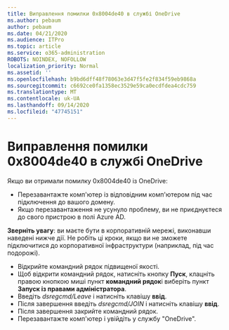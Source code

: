 ```yaml
---
title: Виправлення помилки 0x8004de40 в службі OneDrive
ms.author: pebaum
author: pebaum
ms.date: 04/21/2020
ms.audience: ITPro
ms.topic: article
ms.service: o365-administration
ROBOTS: NOINDEX, NOFOLLOW
localization_priority: Normal
ms.assetid: ''
ms.openlocfilehash: b9bd6dff48f78063e3d47f5fe2f834f59eb9868a
ms.sourcegitcommit: c6692ce0fa1358ec3529e59ca0ecdfdea4cdc759
ms.translationtype: MT
ms.contentlocale: uk-UA
ms.lasthandoff: 09/14/2020
ms.locfileid: "47745151"
---
```

# <a name="fix-0x8004de40-error-in-onedrive"></a>Виправлення помилки 0x8004de40 в службі OneDrive

Якщо ви отримали помилку 0x8004de40 із OneDrive:

- Перезавантажте комп'ютер із відповідним комп'ютером під час підключення до вашого домену.
- Якщо перезавантаження не усунуло проблему, ви не приєднуєтеся до свого пристрою в полі Azure AD. 

**Зверніть увагу**: ви маєте бути в корпоративній мережі, виконавши наведені нижче дії. Не робіть ці кроки, якщо ви не зможете підключитися до корпоративної інфраструктури (наприклад, під час подорожі). 

- Відкрийте командний рядок підвищеної якості. 
- Щоб відкрити командний рядок, натисніть кнопку **Пуск**, клацніть правою кнопкою миші пункт **командний рядок**і виберіть пункт **Запуск із правами адміністратора**.
- Введіть *dsregcmd/Leave* і натисніть клавішу **ввід**.
- Після завершення введіть *dsregcmd/JOIN* і натисніть клавішу **ввід**.
- Після завершення закрийте командний рядок.
- Перезавантажте комп'ютер і увійдіть у службу "OneDrive".